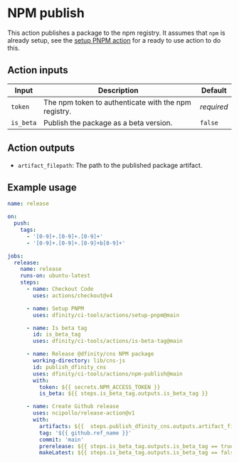 # NPM publish

This action publishes a package to the npm registry. It assumes that `npm` is already setup, see the [setup PNPM action](../setup-pnpm/README.md) for a ready to use action to do this.

## Action inputs

| Input     | Description                                          | Default    |
| --------- | ---------------------------------------------------- | ---------- |
| `token`   | The npm token to authenticate with the npm registry. | _required_ |
| `is_beta` | Publish the package as a beta version.               | `false`    |

## Action outputs

- `artifact_filepath`: The path to the published package artifact.

## Example usage

```yaml
name: release

on:
  push:
    tags:
      - '[0-9]+.[0-9]+.[0-9]+'
      - '[0-9]+.[0-9]+.[0-9]+b[0-9]+'

jobs:
  release:
    name: release
    runs-on: ubuntu-latest
    steps:
      - name: Checkout Code
        uses: actions/checkout@v4

      - name: Setup PNPM
        uses: dfinity/ci-tools/actions/setup-pnpm@main

      - name: Is beta tag
        id: is_beta_tag
        uses: dfinity/ci-tools/actions/is-beta-tag@main

      - name: Release @dfinity/cns NPM package
        working-directory: lib/cns-js
        id: publish_dfinity_cns
        uses: dfinity/ci-tools/actions/npm-publish@main
        with:
          token: ${{ secrets.NPM_ACCESS_TOKEN }}
          is_beta: ${{ steps.is_beta_tag.outputs.is_beta_tag }}

      - name: Create Github release
        uses: ncipollo/release-action@v1
        with:
          artifacts: ${{  steps.publish_dfinity_cns.outputs.artifact_filepath }}
          tag: '${{ github.ref_name }}'
          commit: 'main'
          prerelease: ${{ steps.is_beta_tag.outputs.is_beta_tag == true }}
          makeLatest: ${{ steps.is_beta_tag.outputs.is_beta_tag == false }}
```
